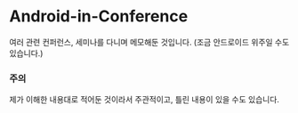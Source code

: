 # Android-in-Conference
여러 관련 컨퍼런스, 세미나를 다니며 메모해둔 것입니다. (조금 안드로이드 위주일 수도 있습니다.)
### 주의
제가 이해한 내용대로 적어둔 것이라서 주관적이고, 틀린 내용이 있을 수도 있습니다.
